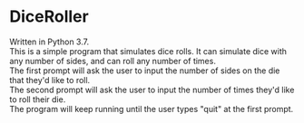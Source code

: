 # DiceRoller  
Written in Python 3.7.  
This is a simple program that simulates dice rolls. It can simulate dice with any number of sides, and can roll any number of times.  
The first prompt will ask the user to input the number of sides on the die that they'd like to roll.  
The second prompt will ask the user to input the number of times they'd like to roll their die.  
The program will keep running until the user types "quit" at the first prompt.  
